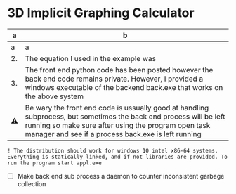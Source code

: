 # 3D Implicit Graphing Calculator
| a | b |
| --- | --- |
| a | a |
| 2. | The equation I used in the example was |
| 3. | The front end python code has been posted however the back end code remains private. However, I provided a windows executable of the backend back.exe that works on the above system |
| :warning: | Be wary the front end code is ussually good at handling subprocess, but sometimes the back end process will be left running so make sure after using the program open task manager and see if a process back.exe is left running |

```! The distribution should work for windows 10 intel x86-64 systems. Everything is statically linked, and if not libraries are provided. To run the program start appl.exe ``` 
- [ ] Make back end sub process a daemon to counter inconsistent garbage collection
